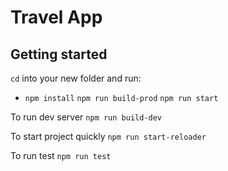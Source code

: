 # Travel App

## Getting started

`cd` into your new folder and run:
- `npm install` `npm run build-prod` `npm run start`

To run dev server `npm run build-dev`

To start project quickly `npm run start-reloader`

To run test `npm run test`

